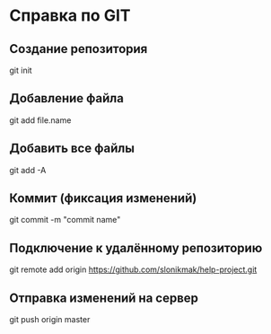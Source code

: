# Справка по GIT

## Создание репозитория

git init

## Добавление файла

git add file.name

## Добавить все файлы

git add -A

## Коммит (фиксация изменений)

git commit -m "commit name"

## Подключение к удалённому репозиторию

git remote add origin https://github.com/slonikmak/help-project.git

## Отправка изменений на сервер

git push origin master
